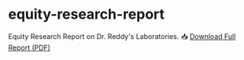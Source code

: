 # equity-research-report
Equity Research Report on Dr. Reddy's Laboratories.
📥 [Download Full Report (PDF)](./Academic%20Research%20Report.pdf)
